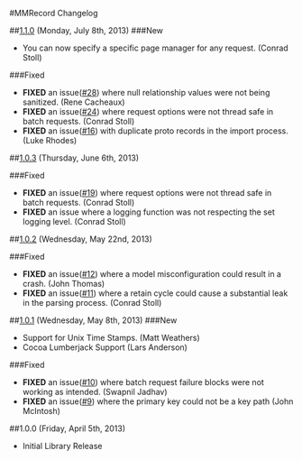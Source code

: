 #MMRecord Changelog

##[1.1.0](https://github.com/mutualmobile/MMRecord/issues?milestone=4&state=closed) (Monday, July 8th, 2013)
###New
* You can now specify a specific page manager for any request. (Conrad Stoll)

###Fixed
* **FIXED** an issue([#28](https://github.com/mutualmobile/MMRecord/pull/28)) where null relationship values were not being sanitized. (Rene Cacheaux)
* **FIXED** an issue([#24](https://github.com/mutualmobile/MMRecord/pull/24)) where request options were not thread safe in batch requests. (Conrad Stoll)
* **FIXED** an issue([#16](https://github.com/mutualmobile/MMRecord/issues/16)) with duplicate proto records in the import process. (Luke Rhodes)

##[1.0.3](https://github.com/mutualmobile/MMRecord/issues?milestone=3&state=closed) (Thursday, June 6th, 2013)

###Fixed
* **FIXED** an issue([#19](https://github.com/mutualmobile/MMRecord/pull/19)) where request options were not thread safe in batch requests. (Conrad Stoll)
* **FIXED** an issue where a logging function was not respecting the set logging level. (Conrad Stoll)

##[1.0.2](https://github.com/mutualmobile/MMRecord/issues?milestone=2&state=closed) (Wednesday, May 22nd, 2013)

###Fixed
* **FIXED** an issue([#12](https://github.com/mutualmobile/MMRecord/pull/12)) where a model misconfiguration could result in a crash. (John Thomas)
* **FIXED** an issue([#11](https://github.com/mutualmobile/MMRecord/pull/11)) where a retain cycle could cause a substantial leak in the parsing process. (Conrad Stoll)

##[1.0.1](https://github.com/mutualmobile/MMRecord/issues?milestone=1&state=closed) (Wednesday, May 8th, 2013)
###New
* Support for Unix Time Stamps. (Matt Weathers)
* Cocoa Lumberjack Support (Lars Anderson)

###Fixed
* **FIXED** an issue([#10](https://github.com/mutualmobile/MMRecord/pull/10)) where batch request failure blocks were not working as intended. (Swapnil Jadhav)
* **FIXED** an issue([#9](https://github.com/mutualmobile/MMRecord/pull/9)) where the primary key could not be a key path (John McIntosh)

##1.0.0 (Friday, April 5th, 2013)
 * Initial Library Release
